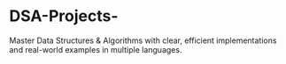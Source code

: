 # DSA-Projects-
Master Data Structures &amp; Algorithms with clear, efficient implementations and real-world examples in multiple languages. 
